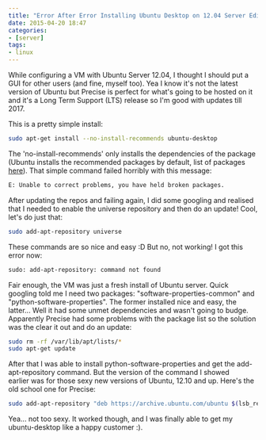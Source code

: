 ```yaml
---
title: "Error After Error Installing Ubuntu Desktop on 12.04 Server Edition"
date: 2015-04-20 18:47
categories:
- [server]
tags:
- linux
---
```


While configuring a VM with Ubuntu Server 12.04, I thought I should put a GUI for other users (and fine, myself too). Yea I know it's not the latest version of Ubuntu but Precise is perfect for what's going to be hosted on it and it's a Long Term Support (LTS) release so I'm good with updates till 2017.

This is a pretty simple install:

```sh
sudo apt-get install --no-install-recommends ubuntu-desktop
```

The 'no-install-recommends' only installs the dependencies of the package (Ubuntu installs the recommended packages by default, list of packages [here](https://packages.ubuntu.com/precise/ubuntu-desktop "ubuntu-desktop packages")). That simple command failed horribly with this message:

```sh
E: Unable to correct problems, you have held broken packages.
```

After updating the repos and failing again, I did some googling and realised that I needed to enable the universe repository and then do an update! Cool, let's do just that:

```sh
sudo add-apt-repository universe
```

These commands are so nice and easy :D But no, not working! I got this error now:

```sh
sudo: add-apt-repository: command not found
```

Fair enough, the VM was just a fresh install of Ubuntu server. Quick googling told me I need two packages: "software-properties-common" and "python-software-properties". The former installed nice and easy, the latter... Well it had some unmet dependencies and wasn't going to budge. Apparently Precise had some problems with the package list so the solution was the clear it out and do an update:

```sh
sudo rm -rf /var/lib/apt/lists/*
sudo apt-get update
```

After that I was able to install python-software-properties and get the add-apt-repository command. But the version of the command I showed earlier was for those sexy new versions of Ubuntu, 12.10 and up. Here's the old school one for Precise:

```sh
sudo add-apt-repository "deb https://archive.ubuntu.com/ubuntu $(lsb_release -sc) universe"
```

Yea... not too sexy. It worked though, and I was finally able to get my ubuntu-desktop like a happy customer :).
